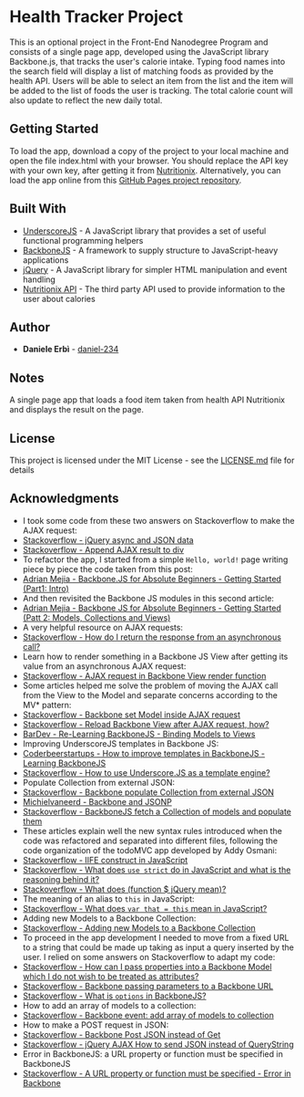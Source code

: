 # Health Tracker Project

This is an optional project in the Front-End Nanodegree Program and consists of a single page app, developed using the JavaScript library Backbone.js, that tracks the user's calorie intake.
Typing food names into the search field will display a list of matching foods as provided by the health API. Users will be able to select an item from the list and the item will be added to the list of foods the user is tracking.
The total calorie count will also update to reflect the new daily total.

## Getting Started

To load the app, download a copy of the project to your local machine and open the file index.html with your browser. You should replace the API key with your own key, after getting it from [Nutritionix](https://www.nutritionix.com/). Alternatively, you can load the app online from this [GitHub Pages project repository](https://daniel-234.github.io/frontend-nanodegree-health-tracker/).

## Built With

* [UnderscoreJS](http://underscorejs.org/) - A JavaScript library that provides a set of useful functional programming helpers
* [BackboneJS](http://backbonejs.org/) - A framework to supply structure to JavaScript-heavy applications
* [jQuery](http://jquery.com/) - A JavaScript library for simpler HTML manipulation and event handling
* [Nutritionix API](https://developer.nutritionix.com/docs/v1_1) - The third party API used to provide information to the user about calories

## Author

* **Daniele Erbì** - [daniel-234](https://github.com/daniel-234)

## Notes

A single page app that loads a food item taken from health API Nutritionix and displays the result on the page.

## License

This project is licensed under the MIT License - see the [LICENSE.md](LICENSE.md) file for details

## Acknowledgments

* I took some code from these two answers on Stackoverflow to make the AJAX request:
* [Stackoverflow - jQuery async and JSON data](http://stackoverflow.com/questions/5644451/jquery-async-and-json-data)
* [Stackoverflow - Append AJAX result to div](http://stackoverflow.com/questions/29432997/append-ajax-result-to-div)
* To refactor the app, I started from a simple `Hello, world!` page writing piece by piece the code taken from this post:
* [Adrian Mejia - Backbone.JS for Absolute Beginners - Getting Started (Part1: Intro)](http://adrianmejia.com/blog/2012/09/11/backbone-dot-js-for-absolute-beginners-getting-started/)
* And then revisited the Backbone JS modules in this second article:
* [Adrian Mejia - Backbone JS for Absolute Beginners - Getting Started (Patt 2: Models, Collections and Views)](http://adrianmejia.com/blog/2012/09/13/backbone-js-for-absolute-beginners-getting-started-part-2/)
* A very helpful resource on AJAX requests:
* [Stackoverflow - How do I return the response from an asynchronous call?](http://stackoverflow.com/questions/14220321/how-do-i-return-the-response-from-an-asynchronous-call)
* Learn how to render something in a Backbone JS View after getting its value from an asynchronous AJAX request:
* [Stackoverflow - AJAX request in Backbone View render function](http://stackoverflow.com/questions/17113263/ajax-request-in-backbone-view-render-function)
* Some articles helped me solve the problem of moving the AJAX call from the View to the Model and separate concerns according to the MV* pattern:
* [Stackoverflow - Backbone set Model inside AJAX request](http://stackoverflow.com/questions/17485915/backbone-set-model-inside-ajax-request)
* [Stackoverflow - Reload Backbone View after AJAX request, how?](http://stackoverflow.com/questions/29437140/reload-backbone-view-after-ajax-request-how)
* [BarDev - Re-Learning BackboneJS - Binding Models to Views](https://www.bardev.com/2012/12/03/re-learning-backbone-js-binding-views-to-models/)
* Improving UnderscoreJS templates in Backbone JS:
* [Coderbeerstartups - How to improve templates in BackboneJS - Learning BackboneJS](http://codebeerstartups.com/2012/12/how-to-improve-templates-in-backbone-js-learning-backbone-js/)
* [Stackoverflow - How to use Underscore.JS as a template engine?](http://stackoverflow.com/questions/4778881/how-to-use-underscore-js-as-a-template-engine)
* Populate Collection from external JSON:
* [Stackoverflow - Backbone populate Collection from external JSON](http://stackoverflow.com/questions/20591083/backbone-populate-collection-from-external-json)
* [Michielvaneerd - Backbone and JSONP](https://gist.github.com/michielvaneerd/5989839)
* [Stackoverflow - BackboneJS fetch a Collection of models and populate them](http://stackoverflow.com/questions/17604374/backbone-js-fetch-a-collection-of-models-and-render-them)
* These articles explain well the new syntax rules introduced when the code was refactored and separated into different files, following the code organization of the todoMVC app developed by Addy Osmani:
* [Stackoverflow - IIFE construct in JavaScript](http://stackoverflow.com/questions/8228281/what-is-the-function-construct-in-javascript)
* [Stackoverflow - What does `use strict` do in JavaScript and what is the reasoning behind it?](http://stackoverflow.com/questions/1335851/what-does-use-strict-do-in-javascript-and-what-is-the-reasoning-behind-it)
* [Stackoverflow - What does (function $ jQuery mean)?](http://stackoverflow.com/questions/2937227/what-does-function-jquery-mean)
* The meaning of an alias to `this` in JavaScript:
* [Stackoverflow - What does `var that = this` mean in JavaScript?](http://stackoverflow.com/questions/4886632/what-does-var-that-this-mean-in-javascript)
* Adding new Models to a Backbone Collection:
* [Stackoverflow - Adding new Models to a Backbone Collection](http://stackoverflow.com/questions/18298877/adding-new-models-to-a-backbone-collection-not-replace)
* To proceed in the app development I needed to move from a fixed URL to a string that could be made up taking as input a query inserted by the user. I relied on some answers on Stackoverflow to adapt my code:
* [Stackoverflow - How can I pass properties into a Backbone Model which I do not wish to be treated as attributes?](http://stackoverflow.com/questions/7084651/how-can-i-pass-properties-into-a-backbone-model-which-i-do-not-wish-to-be-treate)
* [Stackoverflow - Backbone passing parameters to a Backbone URL](http://stackoverflow.com/questions/20004615/backbone-passing-parameters-to-a-model-url)
* [Stackoverflow - What is `options` in BackboneJS?](http://stackoverflow.com/questions/8997714/what-is-options-in-backbone-js)
* How to add an array of models to a collection:
* [Stackoverflow - Backbone event: add array of models to collection](http://stackoverflow.com/questions/21879345/backbone-event-add-array-of-models-to-collection)
* How to make a POST request in JSON:
* [Stackoverflow - Backbone Post JSON instead of Get](http://stackoverflow.com/questions/21564806/backbone-post-json-instead-of-get)
* [Stackoverflow - jQuery AJAX How to send JSON instead of QueryString](http://stackoverflow.com/questions/12693947/jquery-ajax-how-to-send-json-instead-of-querystring)
* Error in BackboneJS: a URL property or function must be specified in BackboneJS
* [Stackoverflow - A URL property or function must be specified - Error in Backbone](http://stackoverflow.com/questions/6030677/a-url-property-or-function-must-be-specified-error-in-backbone-js)